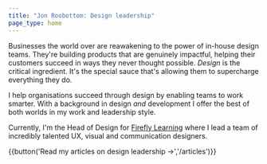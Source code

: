 ```yaml
---
title: "Jon Roobottom: Design leadership"
page_type: home
---
```

Businesses the world over are reawakening to the power of in-house design teams. They're building products that are genuinely impactful, helping their customers succeed in ways they never thought possible. _Design_ is the critical ingredient. It's the special sauce that's allowing them to supercharge everything they do.

I help organisations succeed through design by enabling teams to work smarter. With a background in design *and* development I offer the best of both worlds in my work and leadership style.

Currently, I'm the Head of Design for [Firefly Learning](https://fireflylearning.com) where I lead a team of incredibly talented UX, visual and communication designers.

{{button('Read my articles on design leadership &rarr;','/articles')}}
